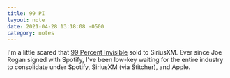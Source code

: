 ```yaml
---
title: 99 PI
layout: note
date: 2021-04-28 13:18:08 -0500
category: notes
---
```

I'm a little scared that [99 Percent Invisible](https://99percentinvisible.org/) sold to SiriusXM. Ever since Joe Rogan signed with Spotify, I've been low-key waiting for the entire industry to consolidate under Spotify, SiriusXM (via Stitcher), and Apple.